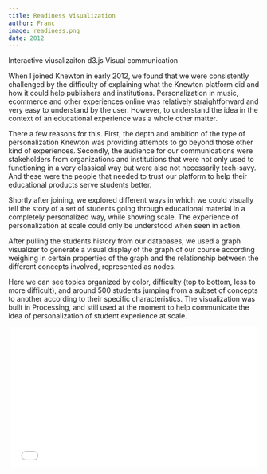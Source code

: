 ```yaml
---
title: Readiness Visualization
author: Franc
image: readiness.png
date: 2012
---
```


<span class='project-tag'>Interactive viusalizaiton</span>
<span class='project-tag'>d3.js</span>
<span class='project-tag'>Visual communication</span>

When I joined Knewton in early 2012, we found that we were consistently challenged by the difficulty of explaining what the Knewton platform did and how it could help publishers and institutions. Personalization in music, ecommerce and other experiences online was relatively straightforward and very easy to understand by the user. However, to understand the idea in the context of an educational experience was a whole other matter.

There a few reasons for this. First, the depth and ambition of the type of personalization Knewton was providing attempts to go beyond those other kind of experiences. Secondly, the audience for our communications were stakeholders from organizations and institutions that were not only used to functioning in a very classical way but were also not necessarily tech-savy. And these were the people that needed to trust our platform to help their educational products serve students better.

Shortly after joining, we explored different ways in which we could visually tell the story of a set of students going through educational material in a completely personalized way, while showing scale. The experience of personalization at scale could only be understood when seen in action.

After pulling the students history from our databases, we used a graph visualizer to generate a visual display of the graph of our course according weighing in certain properties of the graph and the relationship between the different concepts involved, represented as nodes.

Here we can see topics organized by color, difficulty (top to bottom, less to more difficult), and around 500 students jumping from a subset of concepts to another according to their specific characteristics. The visualization was built in Processing, and still used at the moment to help communicate the idea of personalization of student experience at scale.

<div style="width: 500px; margin: 0 auto"><iframe src="//player.vimeo.com/video/41239373" width="500" height="281" frameborder="0" webkitallowfullscreen mozallowfullscreen allowfullscreen></iframe></div>
